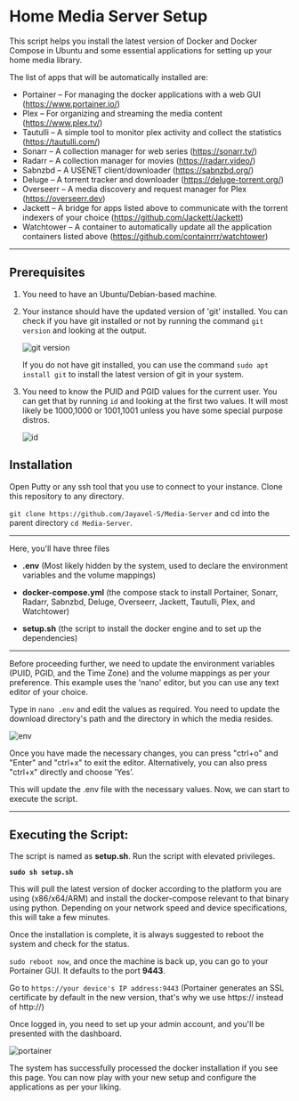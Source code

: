# Home Media Server Setup
This script helps you install the latest version of Docker and Docker Compose in Ubuntu and some essential applications for setting up your home media library.

The list of apps that will be automatically installed are:

- Portainer – For managing the docker applications with a web GUI (https://www.portainer.io/)
- Plex – For organizing and streaming the media content (https://www.plex.tv/)
- Tautulli – A simple tool to monitor plex activity and collect the statistics (https://tautulli.com/)
- Sonarr – A collection manager for web series (https://sonarr.tv/)
- Radarr – A collection manager for movies (https://radarr.video/)
- Sabnzbd – A USENET client/downloader (https://sabnzbd.org/)
- Deluge – A torrent tracker and downloader (https://deluge-torrent.org/)
- Overseerr – A media discovery and request manager for Plex (https://overseerr.dev)
- Jackett – A bridge for apps listed above to communicate with the torrent indexers of your choice (https://github.com/Jackett/Jackett)
- Watchtower – A container to automatically update all the application containers listed above (https://github.com/containrrr/watchtower)

---
## Prerequisites
 1. You need to have an Ubuntu/Debian-based machine.
 
 2. Your instance should have the updated version of 'git' installed. You can check if you have git installed or not by running the command `git version` and looking at the output.
 
       ![git version](https://user-images.githubusercontent.com/101336634/158008355-768918e3-7ced-462f-9a9f-e52e539c875b.png)
    
    If you do not have git installed, you can use the command `sudo apt install git` to install the latest version of git in your system.
    
 3. You need to know the PUID and PGID values for the current user. You can get that by running `id` and looking at the first two values. It will most likely be 1000,1000 or 1001,1001 unless you have some special purpose distros.
 
       ![id](https://user-images.githubusercontent.com/101336634/158009775-76741587-43c9-4180-88fb-8484224045cb.png)


## Installation

Open Putty or any ssh tool that you use to connect to your instance. Clone this repository to any directory.

`git clone https://github.com/Jayavel-S/Media-Server` and cd into the parent directory `cd Media-Server`.

---

Here, you'll have three files
- **.env** (Most likely hidden by the system, used to declare the environment variables and the volume mappings)

- **docker-compose.yml** (the compose stack to install Portainer, Sonarr, Radarr, Sabnzbd, Deluge, Overseerr, Jackett, Tautulli, Plex, and Watchtower)

- **setup.sh** (the script to install the docker engine and to set up the dependencies)

---

Before proceeding further, we need to update the environment variables (PUID, PGID, and the Time Zone) and the volume mappings as per your preference. This example uses the 'nano' editor, but you can use any text editor of your choice.

Type in `nano .env` and edit the values as required. You need to update the download directory's path and the directory in which the media resides.

![env](https://user-images.githubusercontent.com/101336634/158014795-95b46d1c-85af-45f7-80ac-85711ab8b2b7.png)

Once you have made the necessary changes, you can press "ctrl+o" and "Enter" and "ctrl+x" to exit the editor. Alternatively, you can also press "ctrl+x" directly and choose 'Yes’.

This will update the .env file with the necessary values. Now, we can start to execute the script.

---

## Executing the Script:

The script is named as **setup.sh**. Run the script with elevated privileges.

**`sudo sh setup.sh`**

This will pull the latest version of docker according to the platform you are using (x86/x64/ARM) and install the docker-compose relevant to that binary using python. Depending on your network speed and device specifications, this will take a few minutes.

Once the installation is complete, it is always suggested to reboot the system and check for the status.

`sudo reboot now`, and once the machine is back up, you can go to your Portainer GUI. It defaults to the port **9443**.

Go to `https://your device's IP address:9443` (Portainer generates an SSL certificate by default in the new version, that's why we use https:// instead of http://)

Once logged in, you need to set up your admin account, and you'll be presented with the dashboard.

![portainer](https://user-images.githubusercontent.com/101336634/158015527-e7d01b42-03b8-4f4f-b0a3-0d343b685a37.png)

The system has successfully processed the docker installation if you see this page. You can now play with your new setup and configure the applications as per your liking.
